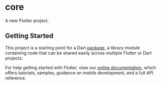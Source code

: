 # core

A new Flutter project.

## Getting Started

This project is a starting point for a Dart
[package](https://flutter.dev/developing-packages/), a library module containing code that can be shared easily across
multiple Flutter or Dart projects.

For help getting started with Flutter, view our
[online documentation](https://flutter.dev/docs), which offers tutorials, samples, guidance on mobile development, and a
full API reference.
